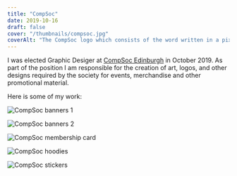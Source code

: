 ```yaml
---
title: "CompSoc"
date: 2019-10-16
draft: false
cover: "/thumbnails/compsoc.jpg"
coverAlt: "The CompSoc logo which consists of the word written in a pixel font called Fipps with Comp in black and Soc in red. The background is white."
---
```


I was elected Graphic Desiger at [CompSoc Edinburgh](https://comp-soc.com/) in October 2019. As part of the position I am responsible for the creation of art, logos, and other designs required by the society for events, merchandise and other promotional material.

Here is some of my work:

![CompSoc banners 1](/compsoc/compsoc-1.png)

![CompSoc banners 2](/compsoc/compsoc-2.png)

![CompSoc membership card](/compsoc/compsoc-3.png)

![CompSoc hoodies](/compsoc/compsoc-4.png)

![CompSoc stickers](/compsoc/compsoc-5.png)